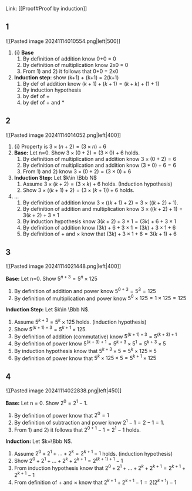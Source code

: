 Link: [[Proof#Proof by induction]]
## 1

![[Pasted image 20241114010554.png|left|500]]

1. {i} **Base**
	1. By definition of addition know 0+0 = 0
	2. By definition of multiplication know 2x0 = 0
	3. From 1) and 2) it follows that 0+0 = 2x0
2. **Induction step**: show (k+1) + (k+1) = 2(k+1)
	1. By def of addition know $(k+1) + (k+1) = (k+k) + (1+1)$
	2. By induction hypothesis
	3. by def of + 
	4. by def of + and *

## 2

![[Pasted image 20241114014052.png|left|400]]

1. {i} Property is $3\times (n+2) = (3\times n) + 6$
2. **Base:** Let n=0. Show $3\times (0+2) = (3\times0) + 6$ holds.
	1. By definition of multiplication and addition know $3\times (0+2) = 6$
	2. By definition of multiplication and addition know $(3*0) + 6 = 6$
	3. From 1) and 2) know $3\times (0+2) = (3\times0) + 6$
3. **Induction Step:** Let $k\in \Bbb N$
	1. Assume $3\times (k+2) = (3\times k) + 6$ holds. (Induction hypothesis)
	2. Show $3\times ((k+1)+2) = (3\times (k+1)) + 6$ holds.
4. ...
	1. By definition of addition know $3\times ((k+1)+2) = 3\times ((k+2)+1)$.
	2. By definition of addition and multiplication know $3\times ((k+2)+1) = 3(k+2) + 3\times 1$
	3. By induction hypothesis know $3(k+2) + 3\times 1 = (3k) + 6 + 3\times 1$
	4. By definition of addition know $(3k)+6+3\times 1 = (3k) +3\times 1 + 6$
	5. By definition of + and $\times$ know that $(3k)+3\times 1 + 6 = 3(k+1)+6$

## 3
![[Pasted image 20241114021448.png|left|400]]

**Base:** Let n=0. Show $5^{n+3} = 5^n \times 125$
1. By definition of addition and power know $5^{0+3} = 5^3 = 125$
2. By definition of multiplication and power know $5^0\times 125 = 1\times 125 = 125$

**Induction Step:** Let $k\in \Bbb N$.
1. Assume $5^{k+3} = 5^k \times 125$ holds. (induction hypothesis)
2. Show $5^{(k+1)+3} = 5^{k+1} \times 125$.
3. By definition of addition (commutative) know $5^{(k+1)+3} = 5^{(k+3)+1}$
4. By definition of power know $5^{(k+3)+1} = 5^{k+3}\times 5^1 = 5^{k+3}\times 5$
5. By induction hypothesis know that $5^{k+3}\times 5 = 5^k\times 125 \times 5$
6. By definition of power know that $5^k\times125\times5 = 5^{k+1} \times 125$

## 4
![[Pasted image 20241114022838.png|left|450]]

**Base:** Let n = 0. Show $2^0 = 2^{1} - 1$.
1. By definition of power know that $2^0 = 1$ 
2. By definition of subtraction and power know $2^1-1 = 2-1 = 1$.
3. From 1) and 2) it follows that $2^{0+1} - 1 = 2^1 - 1$ holds.

**Induction:** Let $k=\Bbb N$.
1. Assume $2^0+2^1+...+2^k = 2^{k+1} - 1$ holds. (induction hypothesis)
2. Show $2^0+2^1+...+2^k+2^{k+1} = 2^{(k+1)+1} - 1$
3. From induction hypothesis know that $2^0+2^1+...+2^k+2^{k+1} = 2^{k+1} + 2^{k+1} - 1$
4. From definition of + and $\times$ know that $2^{k+1} + 2^{k+1} - 1 = 2(2^{k+1})-1$